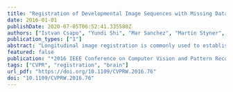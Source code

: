 ```yaml
---
title: "Registration of Developmental Image Sequences with Missing Data"
date: 2016-01-01
publishDate: 2020-07-05T06:52:41.335580Z
authors: ["Istvan Csapo", "Yundi Shi", "Mar Sanchez", "Martin Styner", "Marc Niethammer"]
publication_types: ["1"]
abstract: "Longitudinal image registration is commonly used to establish spatial correspondence between images when investigating temporal changes in brain morphology. Most image registration methods have been developed to align images that are similar in appearance or structure. If such similarity is not given (eg, in the case of neurodevelopmental studies, which is the target application of this paper),(i) local similarity measures,(ii) metamorphosis approaches, or (iii) methods modeling longitudinal intensity change can be used. Methods modeling longitudinal intensity change have the advantage of not treating images as independent static samples. However, missing or incomplete data can lead to poor model estimation and, in turn, poor registration. Therefore, incomplete longitudinal data sets are often excluded from analysis. Here, we propose a method to build a longitudinal atlas of intensity change and incorporate it as a prior into an existing model-based registration method. We show that using the prior can guide the deformable registration of longitudinal images of brain development with missing data and produce comparable registration results to complete data sets."
featured: false
publication: "*2016 IEEE Conference on Computer Vision and Pattern Recognition Workshops, CVPR Workshops 2016, Las Vegas, NV, USA, June 26 - July 1, 2016*"
tags: ["CVPR", "registration", "brain"]
url_pdf: "https://doi.org/10.1109/CVPRW.2016.76"
doi: "10.1109/CVPRW.2016.76"
---
```


